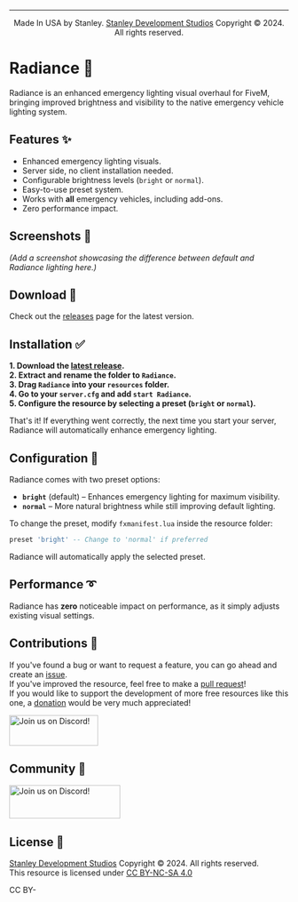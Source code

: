 ***  
<p align="center">Made In USA by Stanley. <a href="https://discord.com/invite/uCKZJed3Gq">Stanley Development Studios</a> Copyright © 2024. All rights reserved.</p>

# Radiance 🚨 
Radiance is an enhanced emergency lighting visual overhaul for FiveM, bringing improved brightness and visibility to the native emergency vehicle lighting system.

## Features ✨  
- Enhanced emergency lighting visuals.
- Server side, no client installation needed.
- Configurable brightness levels (`bright` or `normal`).  
- Easy-to-use preset system.  
- Works with **all** emergency vehicles, including add-ons.  
- Zero performance impact.  

## Screenshots 📸  
*(Add a screenshot showcasing the difference between default and Radiance lighting here.)*  

## Download 🔽  
Check out the [releases](https://github.com/GlueGunStanley/Radiance/releases) page for the latest version.

## Installation ✅  
**1. Download the [latest release](https://github.com/GlueGunStanley/Radiance/releases).**  
**2. Extract and rename the folder to `Radiance`.**  
**3. Drag `Radiance` into your `resources` folder.**  
**4. Go to your `server.cfg` and add `start Radiance`.**  
**5. Configure the resource by selecting a preset (`bright` or `normal`).**  

That's it! If everything went correctly, the next time you start your server, Radiance will automatically enhance emergency lighting.

## Configuration 🔧  
Radiance comes with two preset options:  
- **`bright`** (default) – Enhances emergency lighting for maximum visibility.  
- **`normal`** – More natural brightness while still improving default lighting.  

To change the preset, modify `fxmanifest.lua` inside the resource folder:  
```lua
preset 'bright' -- Change to 'normal' if preferred
```
Radiance will automatically apply the selected preset.

## Performance ➰  
Radiance has **zero** noticeable impact on performance, as it simply adjusts existing visual settings.

## Contributions 💜  
If you've found a bug or want to request a feature, you can go ahead and create an [issue](https://github.com/GlueGunStanley/Radiance/issues).  
If you've improved the resource, feel free to make a [pull request](https://github.com/GlueGunStanley/Radiance/pulls)!  
If you would like to support the development of more free resources like this one, a [donation](https://www.paypal.com/donate/?hosted_button_id=7YHMMWJF7CPSU) would be very much appreciated!  

<a href="https://www.paypal.com/donate/?hosted_button_id=7YHMMWJF7CPSU">
    <img src="https://i.imgur.com/GjlYV1a.png" width="160" height="55" alt="Join us on Discord!">
</a>

## Community 🤠  
<a href="https://discord.com/invite/uCKZJed3Gq">
    <img src="https://i.imgur.com/bvJDr0Q.png" width="200" height="60" alt="Join us on Discord!">
</a>

## License 📄  
[Stanley Development Studios](https://discord.com/invite/uCKZJed3Gq) Copyright © 2024. All rights reserved.  
This resource is licensed under [CC BY-NC-SA 4.0](https://creativecommons.org/licenses/by-nc-sa/4.0/legalcode.en)  

<a href="https://creativecommons.org/licenses/by-nc-sa/4.0/legalcode.en">
    <img src="https://mirrors.creativecommons.org/presskit/buttons/88x31/png/by-nc-sa.png" width="50.6" height="17.8" alt="CC BY-NC-SA 4.0">
</a>
